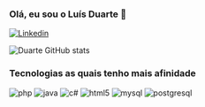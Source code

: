 ### Olá, eu sou o Luís Duarte 👋

[![Linkedin](https://img.shields.io/badge/LinkedIn-0077B5?style=for-the-badge&logo=linkedin&logoColor=white)](https://www.linkedin.com/in/luisduarte9/)

![Duarte GitHub stats](https://github-readme-stats.vercel.app/api?username=devLuis-Duarte&show_icons=true&theme=highcontrast)


### Tecnologias as quais tenho mais afinidade

<div>
    <img algin="center" alt="php" src="https://img.shields.io/badge/PHP-777BB4?style=for-the-badge&logo=php&logoColor=white"/>
    <img algin="center" alt="java" src="https://img.shields.io/badge/Java-ED8B00?style=for-the-badge&logo=java&logoColor=white"/>
    <img algin="center" alt="c#" src="https://img.shields.io/badge/C%23-239120?style=for-the-badge&logo=c-sharp&logoColor=white"/>
    <img algin="center" alt="html5" src="https://img.shields.io/badge/HTML5-E34F26?style=for-the-badge&logo=html5&logoColor=white"/>
    <img algin="center" alt="mysql" src="https://img.shields.io/badge/MySQL-00000F?style=for-the-badge&logo=mysql&logoColor=white"/>
     <img algin="center" alt="postgresql" src="https://img.shields.io/badge/PostgreSQL-316192?style=for-the-badge&logo=postgresql&logoColor=white"/>

    

</div>
